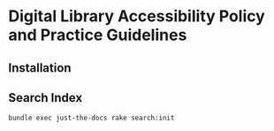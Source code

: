 # Digital Library Accessibility Policy and Practice Guidelines

## Installation

## Search Index

    bundle exec just-the-docs rake search:init